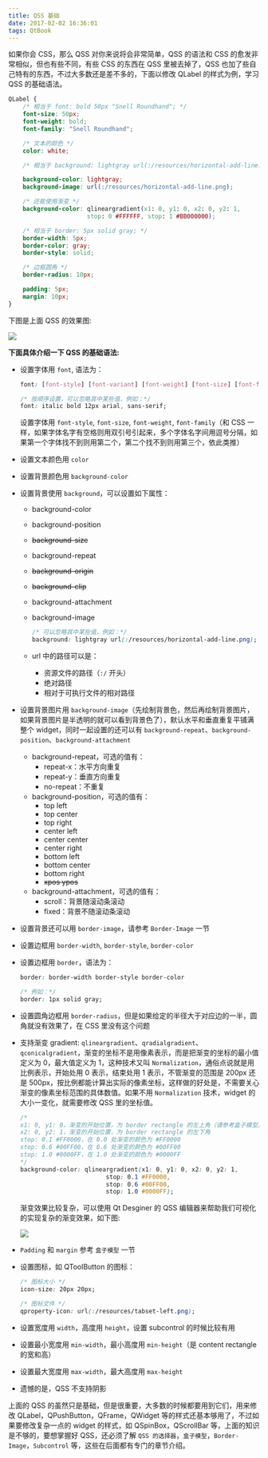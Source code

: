 ```yaml
---
title: QSS 基础
date: 2017-02-02 16:36:01
tags: QtBook
---
```

如果你会 CSS，那么 QSS 对你来说将会非常简单，QSS 的语法和 CSS 的愈发非常相似，但也有些不同，有些 CSS 的东西在 QSS 里被去掉了，QSS 也加了些自己特有的东西，不过大多数还是差不多的，下面以修改 QLabel 的样式为例，学习 QSS 的基础语法。<!--more-->

```css
QLabel {
    /* 相当于 font: bold 50px "Snell Roundhand"; */
    font-size: 50px;
    font-weight: bold;
    font-family: "Snell Roundhand";

    /* 文本的颜色 */
    color: white;

    /* 相当于 background: lightgray url(:/resources/horizontal-add-line.png); */

    background-color: lightgray;
    background-image: url(:/resources/horizontal-add-line.png);

    /* 还能使用渐变 */
    background-color: qlineargradient(x1: 0, y1: 0, x2: 0, y2: 1,
                      stop: 0 #FFFFFF, stop: 1 #BB000000);

    /* 相当于 border: 5px solid gray; */	
    border-width: 5px;
    border-color: gray;
    border-style: solid;

    /* 边框圆角 */
    border-radius: 10px;

    padding: 5px;
    margin: 10px;
}
```
下图是上面 QSS 的效果图:

![](/img/qtbook/qss/QSS-Base-1.png)

**下面具体介绍一下 QSS 的基础语法:**

* 设置字体用 `font`, 语法为：

    ```css
    font: [font-style] [font-variant] [font-weight] [font-size] [font-family]
    
    /* 按顺序设置，可以忽略其中某些值，例如：*/
    font: italic bold 12px arial, sans-serif;
    ```
    
    设置字体用 `font-style`, `font-size`, `font-weight`, `font-family`（和 CSS 一样，如果字体名字有空格则用双引号引起来，多个字体名字间用逗号分隔，如果第一个字体找不到则用第二个，第二个找不到则用第三个，依此类推）
* 设置文本颜色用 `color`
* 设置背景颜色用 `background-color`
* 设置背景使用 `background`，可以设置如下属性：
    * background-color
    * background-position
    * ~~background-size~~
    * background-repeat
    * ~~background-origin~~
    * ~~background-clip~~
    * background-attachment
    * background-image 

        ```css
        /* 可以忽略其中某些值，例如：*/
        background: lightgray url(:/resources/horizontal-add-line.png);
        ```
    
    * url 中的路径可以是：
        * 资源文件的路径（`:/` 开头）
        * 绝对路径
        * 相对于可执行文件的相对路径
* 设置背景图片用 `background-image`（先绘制背景色，然后再绘制背景图片，如果背景图片是半透明的就可以看到背景色了），默认水平和垂直重复平铺满整个 widget，同时一起设置的还可以有 `background-repeat`、`background-position`、`background-attachment`
    * background-repeat，可选的值有：
        * repeat-x：水平方向重复
        * repeat-y：垂直方向重复
        * no-repeat：不重复
    * background-position，可选的值有：
        * top left
        * top center
        * top right
        * center left
        * center center
        * center right
        * bottom left
        * bottom center
        * bottom right
        * ~~xpos ypos~~
    * background-attachment，可选的值有：
        * scroll：背景随滚动条滚动
        * fixed：背景不随滚动条滚动
* 设置背景还可以用 `border-image`，请参考 `Border-Image` 一节
* 设置边框用 `border-width`, `border-style`, `border-color`
* 设置边框用 `border`，语法为：
    
    ```css
    border: border-width border-style border-color
    
    /* 例如：*/
    border: 1px solid gray;
    ```
* 设置圆角边框用 `border-radius`，但是如果给定的半径大于对应边的一半，圆角就没有效果了，在 CSS 里没有这个问题
* 支持渐变 gradient: `qlineargradient`、`qradialgradient`、`qconicalgradient`，渐变的坐标不是用像素表示，而是把渐变的坐标的最小值定义为 0，最大值定义为 1，这种技术又叫 `Normalization`，通俗点说就是用比例表示，开始处用 0 表示，结束处用 1 表示，不管渐变的范围是 200px 还是 500px，按比例都能计算出实际的像素坐标，这样做的好处是，不需要关心渐变的像素坐标范围的具体数值。如果不用 `Normalization` 技术，widget 的大小一变化，就需要修改 QSS 里的坐标值。
    
    ```css
    /* 
    x1: 0, y1: 0，渐变的开始位置，为 border rectangle 的左上角（请参考盒子模型）
    x2: 0, y2: 1，渐变的开始位置，为 border rectangle 的左下角
    stop: 0.1 #FF0000，在 0.0 处渐变的颜色为 #FF0000
    stop: 0.6 #00FF00，在 0.6 处渐变的颜色为 #00FF00
    stop: 1.0 #0000FF，在 1.0 处渐变的颜色为 #0000FF
    */
    background-color: qlineargradient(x1: 0, y1: 0, x2: 0, y2: 1,
                            stop: 0.1 #FF0000, 
                            stop: 0.6 #00FF00,
                            stop: 1.0 #0000FF);
    ```
    渐变效果比较复杂，可以使用 Qt Desginer 的 QSS 编辑器来帮助我们可视化的实现复杂的渐变效果，如下图:

    ![](/img/qtbook/qss/QSS-Base-2.png)
    
* `Padding` 和 `margin` 参考 `盒子模型` 一节
* 设置图标，如 QToolButton 的图标：
    
    ```css
    /* 图标大小 */
    icon-size: 20px 20px;
    
    /* 图标文件 */
    qproperty-icon: url(:/resources/tabset-left.png);
    ```
* 设置宽度用 `width`，高度用 `height`，设置 subcontrol 的时候比较有用
* 设置最小宽度用 `min-width`，最小高度用 `min-height`（是 content rectangle 的宽和高）
* 设置最大宽度用 `max-width`，最大高度用 `max-height`
* 遗憾的是，QSS 不支持阴影

上面的 QSS 的虽然只是基础，但是很重要，大多数的时候都要用到它们，用来修改 QLabel，QPushButton，QFrame，QWidget 等的样式还基本够用了，不过如果要修改复杂一点的 widget 的样式，如 QSpinBox，QScrollBar 等，上面的知识是不够的，要想掌握好 QSS，还必须了解 `QSS 的选择器`，`盒子模型`，`Border-Image`，`Subcontrol` 等，这些在后面都有专门的章节介绍。
